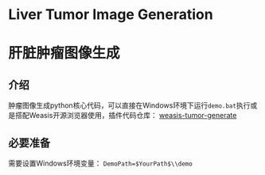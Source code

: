 # Liver Tumor Image Generation
# 肝脏肿瘤图像生成
## 介绍
肿瘤图像生成python核心代码，可以直接在Windows环境下运行`demo.bat`执行或是搭配Weasis开源浏览器使用，插件代码仓库：
[weasis-tumor-generate](https://github.com/Taylor00225/weasis-tumor-generate.git)
## 必要准备
需要设置Windows环境变量：
`DemoPath=$YourPath$\\demo`
